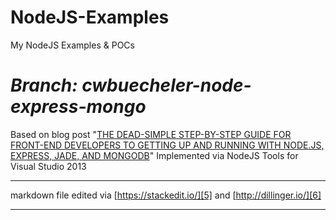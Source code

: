 **NodeJS-Examples**
===============

My NodeJS Examples & POCs

***Branch: cwbuecheler-node-express-mongo***
===========================================
Based on blog post "[THE DEAD-SIMPLE STEP-BY-STEP GUIDE FOR FRONT-END DEVELOPERS TO GETTING UP AND RUNNING WITH NODE.JS, EXPRESS, JADE, AND MONGODB][1]"  Implemented via NodeJS Tools for Visual Studio 2013




----------

markdown file edited via [https://stackedit.io/][5] and [http://dillinger.io/][6]

----------


  [1]: http://cwbuecheler.com/web/tutorials/2013/node-express-mongo/

